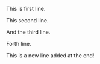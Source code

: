 This is first line.

This second line.

And the third line.

Forth line.

This is a new line added at the end!
